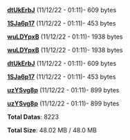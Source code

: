 [**dtUkErbJ**](/data/dtUkErbJ.txt) (11/12/22 - 01:11)- 609 bytes

[**1SJa6p17**](/data/1SJa6p17.txt) (11/12/22 - 01:11)- 453 bytes

[**wuLDYpxB**](/data/wuLDYpxB.txt) (11/12/22 - 01:11)- 1938 bytes

[**wuLDYpxB**](/data/wuLDYpxB.txt) (11/12/22 - 01:11)- 1938 bytes

[**dtUkErbJ**](/data/dtUkErbJ.txt) (11/12/22 - 01:11)- 609 bytes

[**1SJa6p17**](/data/1SJa6p17.txt) (11/12/22 - 01:11)- 453 bytes

[**uzYSvg8p**](/data/uzYSvg8p.txt) (11/12/22 - 01:11)- 899 bytes

[**uzYSvg8p**](/data/uzYSvg8p.txt) (11/12/22 - 01:11)- 899 bytes

**Total Datas**: 8223

**Total Size**: 48.02 MB / 48.0 MB